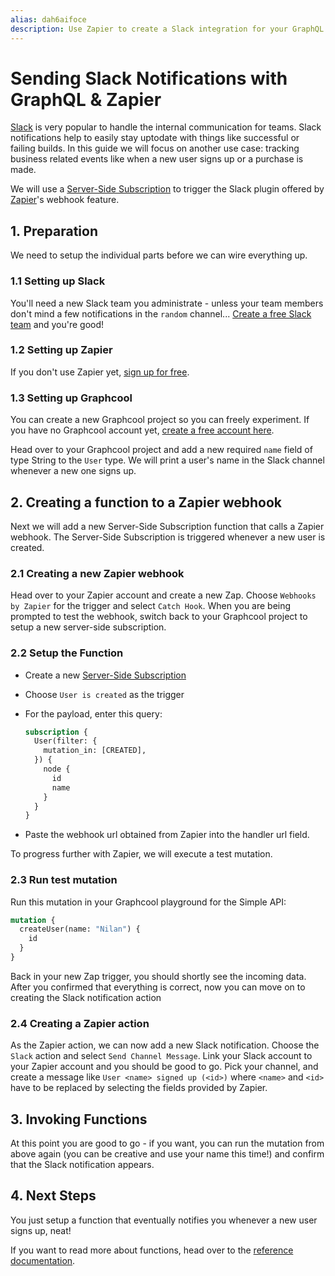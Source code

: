 ```yaml
---
alias: dah6aifoce
description: Use Zapier to create a Slack integration for your GraphQL server and get Slack notifications whenever a certain mutation is executed.
---
```


# Sending Slack Notifications with GraphQL & Zapier

[Slack](https://slack.com/) is very popular to handle the internal communication for teams. Slack notifications help to easily stay uptodate with things like successful or failing builds. In this guide we will focus on another use case: tracking business related events like when a new user signs up or a purchase is made.

We will use a [Server-Side Subscription](!alias-bboghez0go) to trigger the Slack plugin offered by [Zapier](https://zapier.com/)'s webhook feature.

## 1. Preparation

We need to setup the individual parts before we can wire everything up.

### 1.1 Setting up Slack

You'll need a new Slack team you administrate - unless your team members don't mind a few notifications in the `random` channel... [Create a free Slack team](https://slack.com/create) and you're good!

### 1.2 Setting up Zapier

If you don't use Zapier yet, [sign up for free](https://zapier.com/sign-up/).

### 1.3 Setting up Graphcool

You can create a new Graphcool project so you can freely experiment. If you have no Graphcool account yet, [create a free account here](https://graph.cool).

Head over to your Graphcool project and add a new required `name` field of type String to the `User` type. We will print a user's name in the Slack channel whenever a new one signs up.

## 2. Creating a function to a Zapier webhook

Next we will add a new Server-Side Subscription function that calls a Zapier webhook. The Server-Side Subscription is triggered whenever a new user is created.

### 2.1 Creating a new Zapier webhook

Head over to your Zapier account and create a new Zap. Choose `Webhooks by Zapier` for the trigger and select `Catch Hook`. When you are being prompted to test the webhook, switch back to your Graphcool project to setup a new server-side subscription.

### 2.2 Setup the Function

* Create a new [Server-Side Subscription](!alias-bboghez0go)
* Choose `User is created` as the trigger
* For the payload, enter this query:

    ```graphql
    subscription {
      User(filter: {
        mutation_in: [CREATED],
      }) {
        node {
          id
          name
        }
      }
    }
    ```

* Paste the webhook url obtained from Zapier into the handler url field.

To progress further with Zapier, we will execute a test mutation.

### 2.3 Run test mutation

Run this mutation in your Graphcool playground for the Simple API:

```graphql
mutation {
  createUser(name: "Nilan") {
    id
  }
}
```

Back in your new Zap trigger, you should shortly see the incoming data. After you confirmed that everything is correct, now you can move on to creating the Slack notification action

### 2.4 Creating a Zapier action

As the Zapier action, we can now add a new Slack notification. Choose the `Slack` action and select `Send Channel Message`. Link your Slack account to your Zapier account and you should be good to go. Pick your channel, and create a message like `User <name> signed up (<id>)` where `<name>` and `<id>` have to be replaced by selecting the fields provided by Zapier.

## 3. Invoking Functions

At this point you are good to go - if you want, you can run the mutation from above again (you can be creative and use your name this time!) and confirm that the Slack notification appears.

## 4. Next Steps

You just setup a function that eventually notifies you whenever a new user signs up, neat!

If you want to read more about functions, head over to the [reference documentation](!alias-boo6uteemo).

